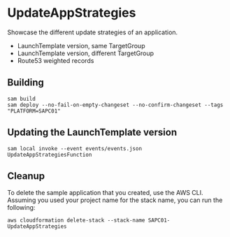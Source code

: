 # UpdateAppStrategies

Showcase the different update strategies of an application.

* LaunchTemplate version, same TargetGroup
* LaunchTemplate version, different TargetGroup
* Route53 weighted records

## Building

```shell
sam build 
sam deploy --no-fail-on-empty-changeset --no-confirm-changeset --tags "PLATFORM=SAPC01" 
``` 

## Updating the LaunchTemplate version

```shell
sam local invoke --event events/events.json UpdateAppStrategiesFunction
```

## Cleanup

To delete the sample application that you created, use the AWS CLI. Assuming you used your project name for the stack name, you can run the following:

```shell
aws cloudformation delete-stack --stack-name SAPC01-UpdateAppStrategies
```
